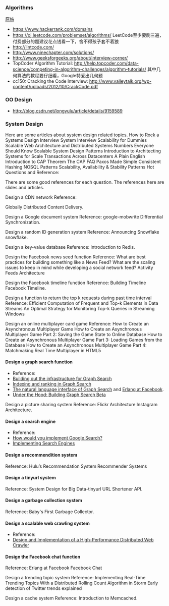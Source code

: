 ### Algorithms

[原帖](https://www.evernote.com/shard/s576/sh/7e58b450-1abe-43a8-bf82-fbf07f1db13c/049802174415b418a2e65f75b744ab72)

* https://www.hackerrank.com/domains 
* https://oj.leetcode.com/problemset/algorithms/ LeetCode至少要刷三遍，付费部分的题建议花点钱看一下，舍不得孩子套不着狼
* http://lintcode.com/ 
* http://www.ninechapter.com/solutions/ 
* http://www.geeksforgeeks.org/about/interview-corner/
* TopCoder Algorithm Tutorial: http://help.topcoder.com/data-science/competing-in-algorithm-challenges/algorithm-tutorials/ 其中几何算法的教程要仔细看，Google特爱出几何题
*  cc150: Cracking the Code Interview: http://www.valleytalk.org/wp-content/uploads/2012/10/CrackCode.pdf 

### OO Design
* http://blog.csdn.net/longyulu/article/details/9159589

### System Design

Here are some articles about system design related topics.
How to Rock a Systems Design Interview
System Interview
Scalability for Dummies
Scalable Web Architecture and Distributed Systems
Numbers Everyone Should Know
Scalable System Design Patterns
Introduction to Architecting Systems for Scale
Transactions Across Datacenters
A Plain English Introduction to CAP Theorem
The CAP FAQ
Paxos Made Simple
Consistent Hashing
NOSQL Patterns
Scalability, Availability & Stability Patterns
Hot Questions and Reference:

There are some good references for each question. The references here are slides and articles.

Design a CDN network
Reference:

Globally Distributed Content Delivery.

Design a Google document system
Reference:
google-mobwrite
Differential Synchronization.

Design a random ID generation system
Reference:
Announcing Snowflake
snowflake.

Design a key-value database
Reference:
Introduction to Redis.

Design the Facebook news seed function
Reference:
What are best practices for building something like a News Feed?
What are the scaling issues to keep in mind while developing a social network feed?
Activity Feeds Architecture

Design the Facebook timeline function
Reference:
Building Timeline
Facebook Timeline.

Design a function to return the top k requests during past time interval
Reference:
Efficient Computation of Frequent and Top-k Elements in Data Streams
An Optimal Strategy for Monitoring Top-k Queries in Streaming Windows

Design an online multiplayer card game
Reference:
How to Create an Asynchronous Multiplayer Game
How to Create an Asynchronous Multiplayer Game Part 2: Saving the Game State to Online Database
How to Create an Asynchronous Multiplayer Game Part 3: Loading Games from the Database
How to Create an Asynchronous Multiplayer Game Part 4: Matchmaking
Real Time Multiplayer in HTML5

#### Design a graph search function
* Reference:
* [Building out the infrastructure for Graph Search](https://www.facebook.com/notes/facebook-engineering/under-the-hood-building-out-the-infrastructure-for-graph-search/10151347573598920)
* [Indexing and ranking in Graph Search](https://www.facebook.com/notes/facebook-engineering/under-the-hood-indexing-and-ranking-in-graph-search/10151361720763920)
* [The natural language interface of Graph Search](https://www.facebook.com/notes/facebook-engineering/under-the-hood-the-natural-language-interface-of-graph-search/10151432733048920) and [Erlang at Facebook](http://www.erlang-factory.com/upload/presentations/31/EugeneLetuchy-ErlangatFacebook.pdf).
* [Under the Hood: Building Graph Search Beta](https://www.facebook.com/note.php?note_id=10151240856103920)

Design a picture sharing system
Reference:
Flickr Architecture
Instagram Architecture.

#### Design a search engine
* Reference:
* [How would you implement Google Search?](http://programmers.stackexchange.com/questions/38324/interview-question-how-would-you-implement-google-search)
* [Implementing Search Engines](http://www.ardendertat.com/2012/01/11/implementing-search-engines/)

#### Design a recommendition system
Reference:
Hulu’s Recommendation System
Recommender Systems

#### Design a tinyurl system
Reference:
System Design for Big Data-tinyurl
URL Shortener API.

#### Design a garbage collection system
Reference:
Baby's First Garbage Collector.

#### Design a scalable web crawling system
* Reference:
* [Design and Implementation of a High-Performance Distributed Web Crawler](http://cis.poly.edu/suel/papers/crawl.pdf)

#### Design the Facebook chat function
Reference:
Erlang at Facebook
Facebook Chat

Design a trending topic system
Reference:
Implementing Real-Time Trending Topics With a Distributed Rolling Count Algorithm in Storm
Early detection of Twitter trends explained

Design a cache system
Reference:
Introduction to Memcached.

